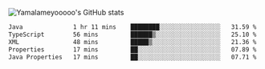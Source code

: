 ![Yamalameyooooo's GitHub stats](https://github-readme-stats.vercel.app/api?username=yamalameyooooo&theme=transparent&show_icons=true\&show=reviews,discussions_started,discussions_answered,prs_merged,prs_merged_percentage)

<!--START_SECTION:waka-->

```txt
Java              1 hr 11 mins    ████████░░░░░░░░░░░░░░░░░   31.59 %
TypeScript        56 mins         ██████▒░░░░░░░░░░░░░░░░░░   25.10 %
XML               48 mins         █████▒░░░░░░░░░░░░░░░░░░░   21.36 %
Properties        17 mins         ██░░░░░░░░░░░░░░░░░░░░░░░   07.89 %
Java Properties   17 mins         ██░░░░░░░░░░░░░░░░░░░░░░░   07.71 %
```

<!--END_SECTION:waka-->
